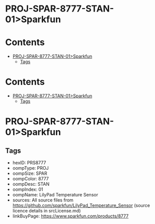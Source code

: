 
PROJ-SPAR-8777-STAN-01>Sparkfun
===============================

Contents
========

* [PROJ-SPAR-8777-STAN-01>Sparkfun](#proj-spar-8777-stan-01sparkfun)
	* [Tags](#tags)

Contents
========

* [PROJ-SPAR-8777-STAN-01>Sparkfun](#proj-spar-8777-stan-01sparkfun)
	* [Tags](#tags)

# PROJ-SPAR-8777-STAN-01>Sparkfun

## Tags

- hexID: PRS8777
- oompType: PROJ
- oompSize: SPAR
- oompColor: 8777
- oompDesc: STAN
- oompIndex: 01
- oompName: LilyPad Temperature Sensor
- sources: All source files from https://github.com/sparkfun/LilyPad_Temperature_Sensor (source licence details in srcLicense.md)
- linkBuyPage: https://www.sparkfun.com/products/8777
